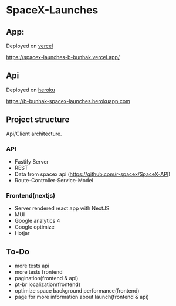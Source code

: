 # SpaceX-Launches

## App:

Deployed on [vercel](https://vercel.com)

https://spacex-launches-b-bunhak.vercel.app/

## Api

Deployed on [heroku](https://heroku.com/)

https://b-bunhak-spacex-launches.herokuapp.com

## Project structure

Api/Client architecture.

### API

- Fastify Server
- REST
- Data from spacex api (https://github.com/r-spacex/SpaceX-API)
- Route-Controller-Service-Model

### Frontend(nextjs)

- Server rendered react app with NextJS
- MUI
- Google analytics 4
- Google optimize
- Hotjar

## To-Do

- more tests api
- more tests frontend
- pagination(frontend & api)
- pt-br localization(frontend)
- optimize space background performance(frontend)
- page for more information about launch(frontend & api)
